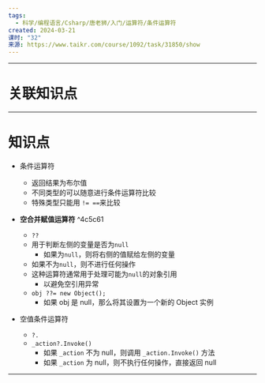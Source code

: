 ```yaml
---
tags:
  - 科学/编程语言/Csharp/唐老狮/入门/运算符/条件运算符
created: 2024-03-21
课时: "32"
来源: https://www.taikr.com/course/1092/task/31850/show
---
```


---
# 关联知识点


---
# 知识点

- 条件运算符
	- 返回结果为布尔值
	- 不同类型的可以随意进行条件运算符比较
	- 特殊类型只能用 `!= ==`来比较

- **空合并赋值运算符** ^4c5c61
	- `??`
	- 用于判断左侧的变量是否为`null`
		- 如果为`null`，则将右侧的值赋给左侧的变量
	- 如果不为`null`，则不进行任何操作
	- 这种运算符通常用于处理可能为`null`的对象引用
		- 以避免空引用异常
	- `obj ??= new Object();`
		- 如果 obj 是 null，那么将其设置为一个新的 Object 实例

- 空值条件运算符
	- `?.`
	- `_action?.Invoke()`
		- 如果 `_action` 不为 null，则调用 `_action.Invoke()` 方法
		- 如果 `_action` 为 null，则不执行任何操作，直接返回 null

---
